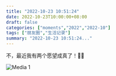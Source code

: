 ```yaml
---
title: "2022-10-23 10:51:24"
date: 2022-10-23T10:00:00+08:00
draft: false
categories: ["moments","2022","2022-10"]
tags: ["朋友圈","生活记录"]
summary: "2022-10-23 10:51:24..."
---
```


不，最近我有两个愿望成真了！🥂🥂

![Media 1](/Moments/photos/2022-10-23/202210231051240.jpg)

